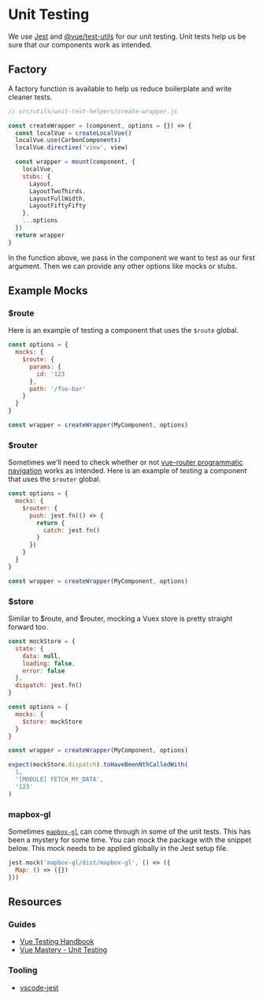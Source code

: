 # Unit Testing

We use [Jest](https://jestjs.io/) and [@vue/test-utils](https://vue-test-utils.vuejs.org/) for our unit testing. Unit tests help us be sure that our components work as intended.

## Factory

A factory function is available to help us reduce boilerplate and write cleaner tests.

```js
// src/utils/unit-test-helpers/create-wrapper.js

const createWrapper = (component, options = {}) => {
  const localVue = createLocalVue()
  localVue.use(CarbonComponents)
  localVue.directive('view', view)

  const wrapper = mount(component, {
    localVue,
    stubs: {
      Layout,
      LayoutTwoThirds,
      LayoutFullWidth,
      LayoutFiftyFifty
    },
    ...options
  })
  return wrapper
}
```

In the function above, we pass in the component we want to test as our first argument. Then we can provide any other options like mocks or stubs.

## Example Mocks

### $route

Here is an example of testing a component that uses the `$route` global.

```js
const options = {
  mocks: {
    $route: {
      params: {
        id: '123
      },
      path: '/foo-bar'
    }
  }
}

const wrapper = createWrapper(MyComponent, options)
```

### $router

Sometimes we'll need to check whether or not [vue-router programmatic navigation](https://router.vuejs.org/guide/essentials/navigation.html) works as intended. Here is an example of testing a component that uses the `$router` global.

```js
const options = {
  mocks: {
    $router: {
      push: jest.fn(() => {
        return {
          catch: jest.fn()
        }
      })
    }
  }
}

const wrapper = createWrapper(MyComponent, options)
```

### $store

Similar to $route, and $router, mocking a Vuex store is pretty straight forward too.

```js
const mockStore = {
  state: {
    data: null,
    loading: false,
    error: false
  },
  dispatch: jest.fn()
}

const options = {
  mocks: {
    $store: mockStore
  }
}

const wrapper = createWrapper(MyComponent, options)

expect(mockStore.dispatch).toHaveBeenNthCalledWith(
  1,
  '[MODULE] FETCH_MY_DATA',
  '123'
)
```

### mapbox-gl

Sometimes [`mapbox-gl`](https://github.com/mapbox/mapbox-gl-js#readme) can come through in some of the unit tests. This has been a mystery for some time. You can mock the package with the snippet below. This mock needs to be applied globally in the Jest setup file.

```js
jest.mock('mapbox-gl/dist/mapbox-gl', () => ({
  Map: () => ({})
}))
```

## Resources

### Guides

- [Vue Testing Handbook](https://lmiller1990.github.io/vue-testing-handbook/)
- [Vue Mastery - Unit Testing](https://www.vuemastery.com/courses/unit-testing/what-to-test/)

### Tooling

- [vscode-jest](https://marketplace.visualstudio.com/items?itemName=Orta.vscode-jest)

